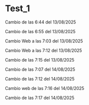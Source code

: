 # Test_1
Cambio de las 6:44 del 13/08/2025

Cambio de las 6:55 del 13/08/2025

Cambio Web a las 7:03 del 13/08/2025

Cambio Web a las 7:12 del 13/08/2025

Cambio de las 7:15 del 13/08/2025

Cambio de las 7:07 del 14/08/2025

Cambio de las 7:12 del 14/08/2025

Cambio web de las 7:16 del 14/08/2025

Cambio de las 7:17 del 14/08/2025

  

